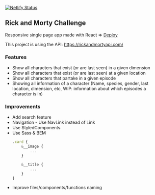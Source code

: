 [![Netlify Status](https://api.netlify.com/api/v1/badges/391cd83f-415a-442c-8d8f-0031be1f2a53/deploy-status)](https://app.netlify.com/sites/wonderful-heyrovsky-a953b1/deploys)

## Rick and Morty Challenge

Responsive single page app made with React => [Deploy](https://wonderful-heyrovsky-a953b1.netlify.com/)

This project is using the API: https://rickandmortyapi.com/

### Features
- Show all characters that exist (or are last seen) in a given dimension
- Show all characters that exist (or are last seen) at a given location
- Show all characters that partake in a given episode
- Showing all information of a character (Name, species, gender, last location, dimension, etc, WIP: information about which episodes a character is in)

### Improvements
- Add search feature
- Navigation - Use NavLink instead of Link
- Use StyledComponents
- Use Sass & BEM
    ```javascript
    .card {
        &__image {
            ...
        }

        &__title {
            ...
        }
    }
    ```
- Improve files/components/functions naming